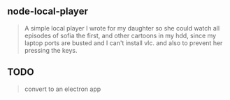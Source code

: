 node-local-player
----

> A simple local player I wrote for my daughter so she could watch all episodes of sofia the first, and other cartoons in my hdd, since my laptop ports are busted and I can't install vlc. and also to prevent her pressing the keys.

TODO
---
> convert to an electron app